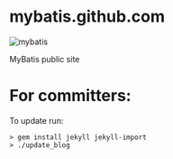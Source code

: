 mybatis.github.com
==================

![mybatis](https://mybatis.org/images/mybatis-logo.png)

MyBatis public site

For committers:
==================

To update run:

```
> gem install jekyll jekyll-import
> ./update_blog
```
